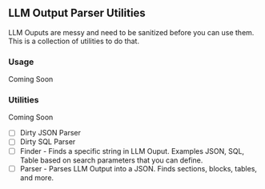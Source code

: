 ## LLM Output Parser Utilities

LLM Ouputs are messy and need to be sanitized before you can use them. This is a collection of utilities to do that.

### Usage

Coming Soon

### Utilities

Coming Soon

- [ ] Dirty JSON Parser
- [ ] Dirty SQL Parser
- [ ] Finder - Finds a specific string in LLM Ouput. Examples JSON, SQL, Table based on search parameters that you can define.
- [ ] Parser - Parses LLM Output into a JSON. Finds sections, blocks, tables, and more.

